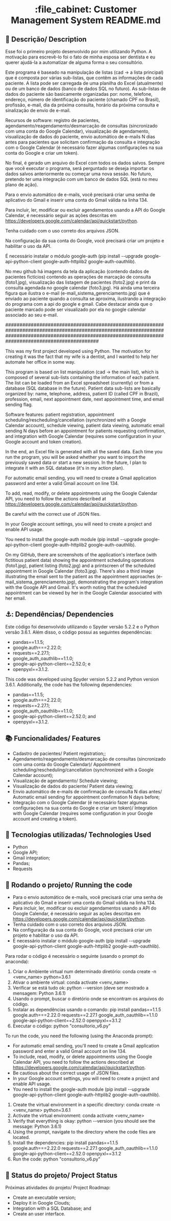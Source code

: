 <h1 align="center">:file_cabinet: Customer Management System README.md</h1>

## :memo: Descrição/ Description
Esse foi o primeiro projeto desenvolvido por mim utilizando Python. A motivação para escrevê-lo foi o fato de minha esposa ser dentista e eu querer ajudá-la a automatizar de alguma forma o seu consultório.

Este programa é baseado na manipulação de listas (cad -> a lista principal) que é composta por várias sub-listas, que contêm as informações de cada paciente. A lista pode ser carregada de uma planilha do Excel (atualmente) ou de um banco de dados (banco de dados SQL no futuro).
As sub-listas de dados do paciente são basicamente organizadas por: nome, telefone, endereço, número de identificação do paciente (chamado CPF no Brasil), profissão, e-mail, dia da próxima consulta, horário da próxima consulta e sinalização de envio de e-mail.

Recursos de software: registro de pacientes, agendamento/reagendamento/desmarcação de consultas (sincronizado com uma conta do Google Calendar), visualização de agendamento, visualização de dados do paciente, envio automático de e-mails N dias antes para pacientes que solicitam confirmação da consulta e integração com o Google Calendar (é necessário fazer algumas configurações na sua conta do Google e criar um token).

No final, é gerado um arquivo do Excel com todos os dados salvos. Sempre que você executar o programa, será perguntado se deseja importar os dados salvos anteriormente ou começar uma nova sessão. No futuro, pretendo ter uma integração com um banco de dados SQL (está no meu plano de ação).

Para o envio automático de e-mails, você precisará criar uma senha de aplicativo do Gmail e inserir uma conta do Gmail válida na linha 134.

Para incluir, ler, modificar ou excluir agendamentos usando a API do Google Calendar, é necessário seguir as ações descritas em https://developers.google.com/calendar/api/quickstart/python.

Tenha cuidado com o uso correto dos arquivos JSON.

Na configuração da sua conta do Google, você precisará criar um projeto e habilitar o uso da API.

É necessário instalar o módulo google-auth (pip install --upgrade google-api-python-client google-auth-httplib2 google-auth-oauthlib).

No meu github há imagens da tela da aplicação (contendo dados de pacientes fictícios) contendo as operações de marcação de consulta (foto1.jpg), visualização das listagem de pacientes (foto2.jpg) e print da consulta agendada no google calendar (foto3.jpg). Há ainda uma terceira figura que ilustra o e-mail (e-mail_sistema_gerenciamento.jpg) que é enviado ao paciente quando a consulta se aproxima, ilustrando a integração do programa com a api do google e gmail. Cabe destacar ainda que o paciente marcado pode ser visualizado por ela no google calendar associado ao seu e-mail. 

#########################################################################################################################################################################################################

This was my first project developed using Python. The motivation for creating it was the fact that my wife is a dentist, and I wanted to help her automate her office in some way.

This program is based on list manipulation (cad -> the main list), which is composed of several sub-lists containing the information of each patient. The list can be loaded from an Excel spreadsheet (currently) or from a database (SQL database in the future). Patient data sub-lists are basically organized by: name, telephone, address, patient ID (called CPF in Brazil), profession, email, next appointment date, next appointment time, and email sending flag.

Software features: patient registration, appointment scheduling/rescheduling/cancellation (synchronized with a Google Calendar account), schedule viewing, patient data viewing, automatic email sending N days before an appointment for patients requesting confirmation, and integration with Google Calendar (requires some configuration in your Google account and token creation).

In the end, an Excel file is generated with all the saved data. Each time you run the program, you will be asked whether you want to import the previously saved data or start a new session. In the future, I plan to integrate it with an SQL database (it's in my action plan).

For automatic email sending, you will need to create a Gmail application password and enter a valid Gmail account on line 134.

To add, read, modify, or delete appointments using the Google Calendar API, you need to follow the actions described at https://developers.google.com/calendar/api/quickstart/python.

Be careful with the correct use of JSON files.

In your Google account settings, you will need to create a project and enable API usage.

You need to install the google-auth module (pip install --upgrade google-api-python-client google-auth-httplib2 google-auth-oauthlib).

On my GitHub, there are screenshots of the application's interface (with fictitious patient data) showing the appointment scheduling operations (foto1.jpg), patient listing (foto2.jpg) and a printscreen of the scheduled appointment in Google Calendar (foto3.jpg). There's also a third image illustrating the email sent to the patient as the appointment approaches (e-mail_sistema_gerenciamento.jpg), demonstrating the program's integration with the Google API and Gmail. It's worth noting that the scheduled appointment can be viewed by her in the Google Calendar associated with her email.


## ⚓: Dependências/ Dependencies
Este código foi desenvolvido utilizando o Spyder versão 5.2.2 e o Python versão 3.6.1. Além disso, o código possui as seguintes dependências:
* pandas==1.1.5;
* google.auth===2.22.0;
* requests==2.27.1;
* google_auth_oauthlib==1.1.0;
* google-api-python-client==2.52.0; e
* openpyxl==3.1.2.

This code was developed using Spyder version 5.2.2 and Python version 3.6.1. Additionally, the code has the following dependencies:
* pandas==1.1.5;
* google.auth===2.22.0;
* requests==2.27.1;
* google_auth_oauthlib==1.1.0;
* google-api-python-client==2.52.0; and
* openpyxl==3.1.2.


## :books: Funcionalidades/ Features
* Cadastro de pacientes/ Patient registration;;
* Agendamento/reagendamento/desmarcação de consultas (sincronizado com uma conta do Google Calendar)/ Appointment scheduling/rescheduling/cancellation (synchronized with a Google Calendar account);
* Visualização de agendamento/ Schedule viewing;
* Visualização de dados do paciente/ Patient data viewing;
* Envio automático de e-mails de confirmação de consulta N dias antes/ Automatic email sending for appointment confirmation N days before;
* Integração com o Google Calendar (é necessário fazer algumas configurações na sua conta do Google e criar um token)/ Integration with Google Calendar (requires some configuration in your Google account and creating a token).

 
## :wrench: Tecnologias utilizadas/ Technologies Used
* Python
* Google API;
* Gmail integration;
* Pandas;
* Requests


## :rocket: Rodando o projeto/ Running the code
* Para o envio automático de e-mails, você precisará criar uma senha de aplicativo do Gmail e inserir uma conta do Gmail válida na linha 134.
* Para incluir, ler, modificar ou excluir agendamentos usando a API do Google Calendar, é necessário seguir as ações descritas em https://developers.google.com/calendar/api/quickstart/python.
* Tenha cuidado com o uso correto dos arquivos JSON.
* Na configuração da sua conta do Google, você precisará criar um projeto e habilitar o uso da API.
* É necessário instalar o módulo google-auth (pip install --upgrade google-api-python-client google-auth-httplib2 google-auth-oauthlib).

Para rodar o código é necessário o seguinte (usando o prompt do anaconda):
1) Criar o Ambiente virtual num determinado diretório: conda create -n <venv_name> python=3.6.1
2) Ativar o ambiente virtual: conda activate <venv_name>
3) Verificar se está tudo ok: python --version (deve ser mostrado a mensagem: Python 3.6.1)
4) Usando o prompt, buscar o diretório onde se encontram os arquivos do código.
5) Instalar as dependências usando o comando: pip install pandas==1.1.5 google.auth===2.22.0 requests==2.27.1 google_auth_oauthlib==1.1.0 google-api-python-client==2.52.0 openpyxl==3.1.2
6) Executar o código: python "consultorio_v6.py"

To run the code, you need the following (using the Anaconda prompt):
* For automatic email sending, you'll need to create a Gmail application password and enter a valid Gmail account on line 134.
* To include, read, modify, or delete appointments using the Google Calendar API, you need to follow the actions described at https://developers.google.com/calendar/api/quickstart/python.
* Be cautious about the correct usage of JSON files.
* In your Google account settings, you will need to create a project and enable API usage.
* You need to install the google-auth module (pip install --upgrade google-api-python-client google-auth-httplib2 google-auth-oauthlib).

1. Create the virtual environment in a specific directory: conda create -n <venv_name> python=3.6.1
2. Activate the virtual environment: conda activate <venv_name>
3. Verify that everything is okay: python --version (you should see the message: Python 3.6.1)
4. Using the prompt, navigate to the directory where the code files are located.
5. Install the dependencies: pip install pandas==1.1.5 google.auth===2.22.0 requests==2.27.1 google_auth_oauthlib==1.1.0 google-api-python-client==2.52.0 openpyxl==3.1.2
6. Run the code: python "consultorio_v6.py"


## :dart: Status do projeto/ Project Status
Próximas atividades do projeto/ Project Roadmap:
* Create an executable version;
* Deploy it in Google Clouds;
* Integration with a SQL Database; and
* Create an user interface.
